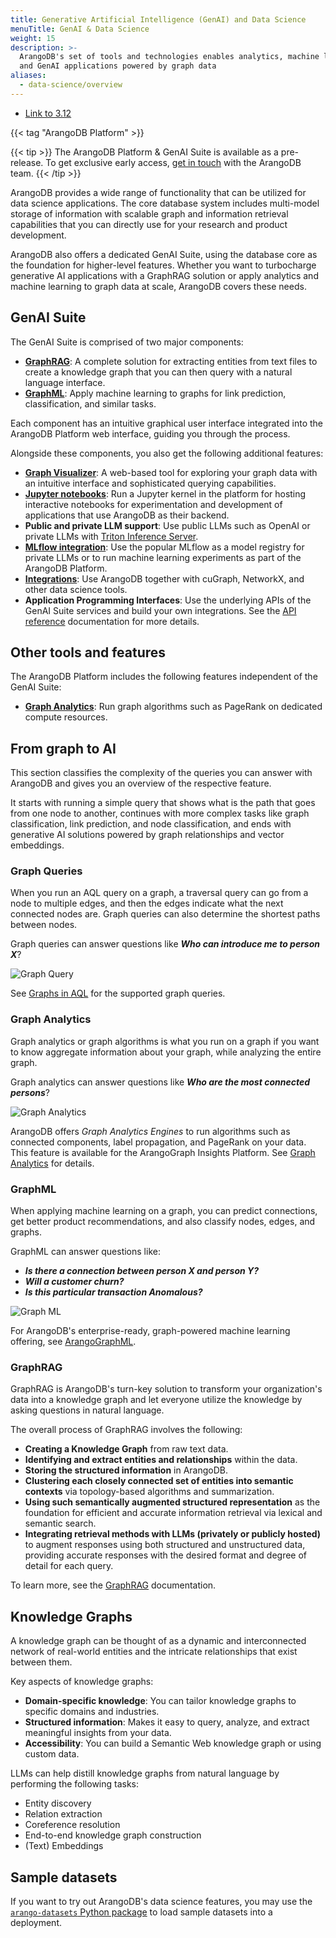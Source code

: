 ```yaml
---
title: Generative Artificial Intelligence (GenAI) and Data Science
menuTitle: GenAI & Data Science
weight: 15
description: >-
  ArangoDB's set of tools and technologies enables analytics, machine learning,
  and GenAI applications powered by graph data
aliases:
  - data-science/overview
---
```

- [Link to 3.12](../../3.12/aql/_index.md)

{{< tag "ArangoDB Platform" >}} 

{{< tip >}}
The ArangoDB Platform & GenAI Suite is available as a pre-release. To get
exclusive early access, [get in touch](https://arangodb.com/contact/) with
the ArangoDB team.
{{< /tip >}}

ArangoDB provides a wide range of functionality that can be utilized for
data science applications. The core database system includes multi-model storage
of information with scalable graph and information retrieval capabilities that
you can directly use for your research and product development.

ArangoDB also offers a dedicated GenAI Suite, using the database core
as the foundation for higher-level features. Whether you want to turbocharge
generative AI applications with a GraphRAG solution or apply analytics and
machine learning to graph data at scale, ArangoDB covers these needs.

<!--
ArangoDB's Graph Analytics and GraphML capabilities provide various solutions
in data science and data analytics. Multiple data science personas within the
engineering space can make use of ArangoDB's set of tools and technologies that
enable analytics and machine learning on graph data. 
-->

## GenAI Suite

The GenAI Suite is comprised of two major components:

- [**GraphRAG**](#graphrag): A complete solution for extracting entities
  from text files to create a knowledge graph that you can then query with a
  natural language interface.
- [**GraphML**](#graphml): Apply machine learning to graphs for link prediction,
  classification, and similar tasks.

Each component has an intuitive graphical user interface integrated into the
ArangoDB Platform web interface, guiding you through the process.

Alongside these components, you also get the following additional features:

- [**Graph Visualizer**](../graph-intelligence/graph-visualizer.md): A web-based tool for exploring your graph data with an
  intuitive interface and sophisticated querying capabilities.
- [**Jupyter notebooks**](notebook-servers.md): Run a Jupyter kernel in the platform for hosting
  interactive notebooks for experimentation and development of applications
  that use ArangoDB as their backend.
- **Public and private LLM support**: Use public LLMs such as OpenAI
  or private LLMs with [Triton Inference Server](graphrag/services/triton-inference-server.md).  
- [**MLflow integration**](graphrag/services/mlflow.md): Use the popular MLflow as a model registry for private LLMs
  or to run machine learning experiments as part of the ArangoDB Platform.
- [**Integrations**](integrations/_index.md): Use ArangoDB together with cuGraph, NetworkX,
  and other data science tools. 
- **Application Programming Interfaces**: Use the underlying APIs of the
  GenAI Suite services and build your own integrations. See the
  [API reference](https://arangoml.github.io/platform-dss-api/GenAI-Service/proto/index.html) documentation
  for more details.

## Other tools and features

The ArangoDB Platform includes the following features independent of the
GenAI Suite:

- [**Graph Analytics**](../graph-intelligence/graph-analytics.md): Run graph algorithms such as PageRank
  on dedicated compute resources.

## From graph to AI

This section classifies the complexity of the queries you can answer with
ArangoDB and gives you an overview of the respective feature.

It starts with running a simple query that shows what is the path that goes from
one node to another, continues with more complex tasks like graph classification,
link prediction, and node classification, and ends with generative AI solutions
powered by graph relationships and vector embeddings.

### Graph Queries

When you run an AQL query on a graph, a traversal query can go from a node to
multiple edges, and then the edges indicate what the next connected nodes are.
Graph queries can also determine the shortest paths between nodes.

Graph queries can answer questions like _**Who can introduce me to person X**_?

![Graph Query](../../images/graph-query.png)

See [Graphs in AQL](../../3.12/aql/graphs/_index.md) for the supported graph queries.

### Graph Analytics

Graph analytics or graph algorithms is what you run on a graph if you want to 
know aggregate information about your graph, while analyzing the entire graph.

Graph analytics can answer questions like _**Who are the most connected persons**_?

![Graph Analytics](../../images/graph-analytics.png)

ArangoDB offers _Graph Analytics Engines_ to run algorithms such as
connected components, label propagation, and PageRank on your data. This feature
is available for the ArangoGraph Insights Platform. See 
[Graph Analytics](../graph-intelligence/graph-analytics.md) for details.

### GraphML

When applying machine learning on a graph, you can predict connections, get 
better product recommendations, and also classify nodes, edges, and graphs.

GraphML can answer questions like:
- _**Is there a connection between person X and person Y?**_
- _**Will a customer churn?**_ 
- _**Is this particular transaction Anomalous?**_

![Graph ML](../../images/graph-ml.png)

For ArangoDB's enterprise-ready, graph-powered machine learning offering,
see [ArangoGraphML](graphml/_index.md).

### GraphRAG

GraphRAG is ArangoDB's turn-key solution to transform your organization's data into
a knowledge graph and let everyone utilize the knowledge by asking questions in
natural language.

The overall process of GraphRAG involves the following:
- **Creating a Knowledge Graph** from raw text data.
- **Identifying and extract entities and relationships** within the data.
- **Storing the structured information** in ArangoDB.
- **Clustering each closely connected set of entities into semantic contexts**
  via topology-based algorithms and summarization.
- **Using such semantically augmented structured representation** as the
  foundation for efficient and accurate information retrieval via lexical and
  semantic search.
- **Integrating retrieval methods with LLMs (privately or publicly hosted)**
  to augment responses using both structured and unstructured data, providing
  accurate responses with the desired format and degree of detail for each query.

To learn more, see the [GraphRAG](graphrag/_index.md) documentation.

## Knowledge Graphs

A knowledge graph can be thought of as a dynamic and interconnected network of
real-world entities and the intricate relationships that exist between them.

Key aspects of knowledge graphs:
- **Domain-specific knowledge**: You can tailor knowledge graphs to specific
  domains and industries.
- **Structured information**: Makes it easy to query, analyze, and extract
  meaningful insights from your data.
- **Accessibility**: You can build a Semantic Web knowledge graph or using
  custom data.

LLMs can help distill knowledge graphs from natural language by performing
the following tasks:
- Entity discovery
- Relation extraction
- Coreference resolution
- End-to-end knowledge graph construction
- (Text) Embeddings

## Sample datasets

If you want to try out ArangoDB's data science features, you may use the
[`arango-datasets` Python package](../../3.12/components/tools/arango-datasets.md)
to load sample datasets into a deployment.
